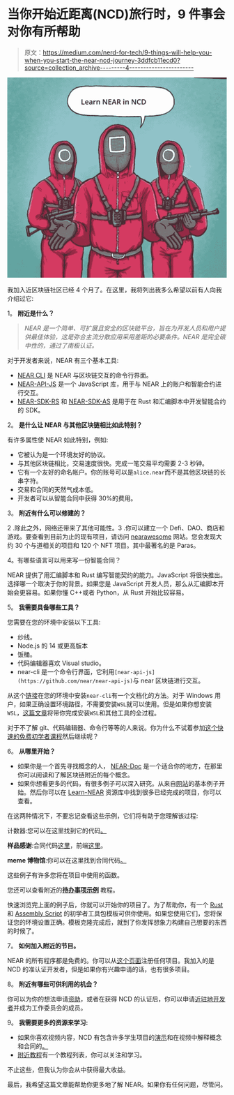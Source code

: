 # 当你开始近距离(NCD)旅行时，9 件事会对你有所帮助

> 原文：<https://medium.com/nerd-for-tech/9-things-will-help-you-when-you-start-the-near-ncd-journey-3ddfcb11ecd0?source=collection_archive---------4----------------------->

![](img/e6681cc8a32f2db56f40677ebfd80ecd.png)

我加入近区块链社区已经 4 个月了。在这里，我将列出我多么希望以前有人向我介绍过它:

1。 **附近是什么？**

> *NEAR 是一个简单、可扩展且安全的区块链平台，旨在为开发人员和用户提供最佳体验，这是弥合主流分散应用采用差距的必要条件。NEAR 是完全碳中性的，通过了南极认证。*

对于开发者来说，NEAR 有三个基本工具:

*   [NEAR CLI](https://docs.near.org/docs/tools/near-cli) 是 NEAR 与区块链交互的命令行界面。
*   [NEAR-API-JS](https://docs.near.org/docs/api/javascript-library) 是一个 JavaScript 库，用于与 NEAR 上的账户和智能合约进行交互。
*   [NEAR-SDK-RS](https://github.com/near/near-sdk-rs) 和 [NEAR-SDK-AS](https://github.com/near/near-sdk-as) 是用于在 Rust 和汇编脚本中开发智能合约的 SDK。

2。 **是什么让 NEAR 与其他区块链相比如此特别？**

有许多属性使 NEAR 如此特别，例如:

*   它被认为是一个环境友好的协议。
*   与其他区块链相比，交易速度很快。完成一笔交易平均需要 2-3 秒钟。
*   它有一个友好的命名帐户。你的账号可以是`alice.near`而不是其他区块链的长串字符。
*   交易和合同的天然气成本低。
*   开发者可以从智能合同中获得 30%的费用。

3。 **附近有什么可以修建的？**

2 .除此之外，网络还带来了其他可能性。3 .你可以建立一个 Defi、DAO、商店和游戏。要查看到目前为止的现有项目，请访问 [nearawesome](https://awesomenear.com/projects) 网站。您会发现大约 30 个与道相关的项目和 120 个 NFT 项目。其中最著名的是 Paras。

4。有哪些语言可以用来写一份智能合同？

NEAR 提供了用汇编脚本和 Rust 编写智能契约的能力。JavaScript 将很快推出。选择哪一个取决于你的背景。如果您是 JavaScript 开发人员，那么从汇编脚本开始会更容易。如果你懂 C++或者 Python，从 Rust 开始比较容易。

5。 **我需要具备哪些工具？**

您需要在您的环境中安装以下工具:

*   纱线。
*   Node.js 的 14 或更高版本
*   饭桶。
*   代码编辑器喜欢 Visual studio。
*   near-cli 是一个命令行界面，它利用`[near-api-js](https://github.com/near/near-api-js)`与 near 区块链进行交互。

从这个[链接](https://docs.near.org/docs/tools/near-cli#setup)在您的环境中安装`near-cli`有一个文档化的方法。对于 Windows 用户，如果正确设置环境路径，不需要安装`WSL`就可以使用。但是如果你想安装`WSL`，[这篇文章](https://www.freecodecamp.org/news/how-to-install-wsl2-windows-subsystem-for-linux-2-on-windows-10/)将带你完成安装`WSL`和其他工具的全过程。

对于不了解 git、代码编辑器、命令行等等的人来说。你为什么不试着参加[这个快速的免费初学者课程](https://courses.consensys.net/courses/take/bootcamp-basic-training/multimedia/24564917-welcome)然后继续呢？

6。 **从哪里开始？**

*   如果你是一个首先寻找概念的人， [NEAR-Doc](https://docs.near.org/docs/concepts/account) 是一个适合你的地方，在那里你可以阅读和了解区块链附近的每个概念。
*   如果你想看更多的代码，有很多例子可以深入研究。从来自[网站](https://examples.near.org/)的基本例子开始。然后你可以在 [Learn-NEAR](https://github.com/learn-near) 资源库中找到很多已经完成的项目，你可以查看。

在这两种情况下，不要忘记查看这些示例，它们将有助于您理解该过程:

计数器:您可以在这里找到它的代码[。](https://github.com/near-examples/counter)

**样品感谢**:合同代码[这里](https://github.com/Learn-NEAR/NCD.L2.sample--thanks)，前端[这里](https://github.com/Learn-NEAR/NCD.L1.sample--thanks)。

**meme 博物馆**:你可以在这里找到合同代码[。](https://github.com/Learn-NEAR/NCD.L1.sample--meme-museum)

这些例子有许多您将在项目中使用的函数。

您还可以查看附近的[**待办事项示例**](https://docs.near.org/docs/tutorials/apps/todos-crud-app#introduction) 教程。

快速浏览完上面的例子后，你就可以开始你的项目了。为了帮助你，有一个 [Rust](https://github.com/Learn-NEAR/starter--near-sdk-rs) 和 [Assembly Script](https://github.com/Learn-NEAR/starter--near-sdk-as) 的初学者工具包模板可供你使用。如果您使用它们，您将保证您的环境设置正确。模板克隆完成后，就到了你发挥想象力构建自己想要的东西的时候了。

7。 **如何加入附近的节目。**

NEAR 的所有程序都是免费的。你可以从[这个页面](https://near.university/certification)注册任何项目。我加入的是 NCD 的准认证开发者，但是如果你有兴趣申请的话，也有很多项目。

8。 **附近有哪些可供利用的机会？**

你可以为你的想法申请[资助](https://www.near.university/earn/grants)，或者在获得 NCD 的认证后，你可以申请[近驻地开发者](https://www.near.university/earn/fellowship)并成为工作委员会的成员。

9。 **我需要更多的资源来学习:**

*   如果你喜欢视频内容，NCD 有包含许多学生项目的[演示](https://www.youtube.com/playlist?list=PL9tzQn_TEuFW_dlX-LDYGAD87bZzX2CYV)和在视频中解释概念和合同的[。](https://near-in-minutes.com/)
*   [附近教程](https://docs.near.org/docs/tutorials/overview)有一个教程列表，你可以关注和学习。

不止这些，但我认为你会从中获得最大收益。

最后，我希望这篇文章能帮助你更多地了解 NEAR。如果你有任何问题，尽管问。